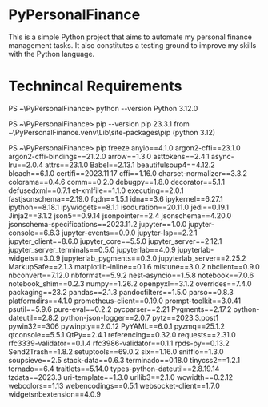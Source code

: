 # PyPersonalFinance

This is a simple Python project that aims to automate my personal finance management tasks.
It also constitutes a testing ground to improve my skills with the Python language.


# Technincal Requirements

PS ~\PyPersonalFinance> python --version
Python 3.12.0

PS ~\PyPersonalFinance> pip --version
pip 23.3.1 from ~\PyPersonalFinance\.venv\Lib\site-packages\pip (python 3.12)

PS ~\PyPersonalFinance> pip freeze
anyio==4.1.0
argon2-cffi==23.1.0
argon2-cffi-bindings==21.2.0
arrow==1.3.0
asttokens==2.4.1
async-lru==2.0.4
attrs==23.1.0
Babel==2.13.1
beautifulsoup4==4.12.2
bleach==6.1.0
certifi==2023.11.17
cffi==1.16.0
charset-normalizer==3.3.2
colorama==0.4.6
comm==0.2.0
debugpy==1.8.0
decorator==5.1.1
defusedxml==0.7.1
et-xmlfile==1.1.0
executing==2.0.1
fastjsonschema==2.19.0
fqdn==1.5.1
idna==3.6
ipykernel==6.27.1
ipython==8.18.1
ipywidgets==8.1.1
isoduration==20.11.0
jedi==0.19.1
Jinja2==3.1.2
json5==0.9.14
jsonpointer==2.4
jsonschema==4.20.0
jsonschema-specifications==2023.11.2
jupyter==1.0.0
jupyter-console==6.6.3
jupyter-events==0.9.0
jupyter-lsp==2.2.1
jupyter_client==8.6.0
jupyter_core==5.5.0
jupyter_server==2.12.1
jupyter_server_terminals==0.5.0
jupyterlab==4.0.9
jupyterlab-widgets==3.0.9
jupyterlab_pygments==0.3.0
jupyterlab_server==2.25.2
MarkupSafe==2.1.3
matplotlib-inline==0.1.6
mistune==3.0.2
nbclient==0.9.0
nbconvert==7.12.0
nbformat==5.9.2
nest-asyncio==1.5.8
notebook==7.0.6
notebook_shim==0.2.3
numpy==1.26.2
openpyxl==3.1.2
overrides==7.4.0
packaging==23.2
pandas==2.1.3
pandocfilters==1.5.0
parso==0.8.3
platformdirs==4.1.0
prometheus-client==0.19.0
prompt-toolkit==3.0.41
psutil==5.9.6
pure-eval==0.2.2
pycparser==2.21
Pygments==2.17.2
python-dateutil==2.8.2
python-json-logger==2.0.7
pytz==2023.3.post1
pywin32==306
pywinpty==2.0.12
PyYAML==6.0.1
pyzmq==25.1.2
qtconsole==5.5.1
QtPy==2.4.1
referencing==0.32.0
requests==2.31.0
rfc3339-validator==0.1.4
rfc3986-validator==0.1.1
rpds-py==0.13.2
Send2Trash==1.8.2
setuptools==69.0.2
six==1.16.0
sniffio==1.3.0
soupsieve==2.5
stack-data==0.6.3
terminado==0.18.0
tinycss2==1.2.1
tornado==6.4
traitlets==5.14.0
types-python-dateutil==2.8.19.14
tzdata==2023.3
uri-template==1.3.0
urllib3==2.1.0
wcwidth==0.2.12
webcolors==1.13
webencodings==0.5.1
websocket-client==1.7.0
widgetsnbextension==4.0.9

